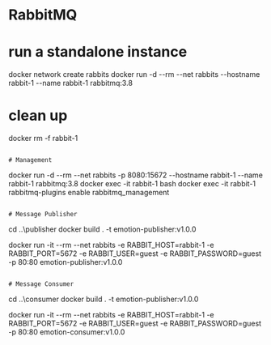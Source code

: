 # RabbitMQ

# run a standalone instance
docker network create rabbits
docker run -d --rm --net rabbits --hostname rabbit-1 --name rabbit-1 rabbitmq:3.8 

# clean up
docker rm -f rabbit-1
```

# Management

```
docker run -d --rm --net rabbits -p 8080:15672 --hostname rabbit-1 --name rabbit-1 rabbitmq:3.8
docker exec -it rabbit-1 bash
docker exec -it rabbit-1 rabbitmq-plugins enable rabbitmq_management

```

# Message Publisher

```

cd ..\publisher
docker build . -t emotion-publisher:v1.0.0

docker run -it --rm --net rabbits -e RABBIT_HOST=rabbit-1 -e RABBIT_PORT=5672 -e RABBIT_USER=guest -e RABBIT_PASSWORD=guest -p 80:80 emotion-publisher:v1.0.0
```

# Message Consumer

```

cd ..\consumer
docker build . -t emotion-publisher:v1.0.0

docker run -it --rm --net rabbits -e RABBIT_HOST=rabbit-1 -e RABBIT_PORT=5672 -e RABBIT_USER=guest -e RABBIT_PASSWORD=guest -p 80:80 emotion-consumer:v1.0.0
```


